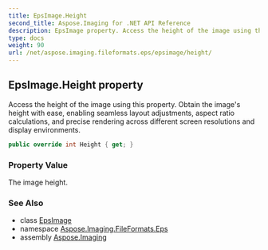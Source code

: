 ```yaml
---
title: EpsImage.Height
second_title: Aspose.Imaging for .NET API Reference
description: EpsImage property. Access the height of the image using this property. Obtain the images height with ease enabling seamless layout adjustments aspect ratio calculations and precise rendering across different screen resolutions and display environments
type: docs
weight: 90
url: /net/aspose.imaging.fileformats.eps/epsimage/height/
---
```

## EpsImage.Height property

Access the height of the image using this property. Obtain the image's height with ease, enabling seamless layout adjustments, aspect ratio calculations, and precise rendering across different screen resolutions and display environments.

```csharp
public override int Height { get; }
```

### Property Value

The image height.

### See Also

* class [EpsImage](../)
* namespace [Aspose.Imaging.FileFormats.Eps](../../epsimage/)
* assembly [Aspose.Imaging](../../../)


